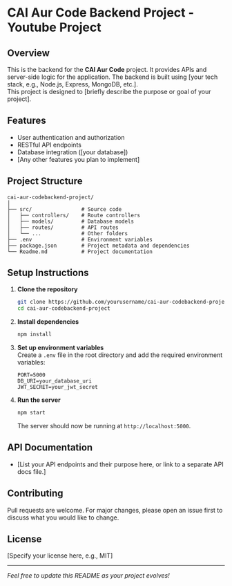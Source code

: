 # CAI Aur Code Backend Project - Youtube Project

## Overview

This is the backend for the **CAI Aur Code** project. It provides APIs and server-side logic for the application. The backend is built using [your tech stack, e.g., Node.js, Express, MongoDB, etc.].  
This project is designed to [briefly describe the purpose or goal of your project].

## Features

- User authentication and authorization
- RESTful API endpoints
- Database integration ([your database])
- [Any other features you plan to implement]

## Project Structure

```
cai-aur-codebackend-project/
│
├── src/                # Source code
│   ├── controllers/    # Route controllers
│   ├── models/         # Database models
│   ├── routes/         # API routes
│   └── ...             # Other folders
├── .env                # Environment variables
├── package.json        # Project metadata and dependencies
└── Readme.md           # Project documentation
```

## Setup Instructions

1. **Clone the repository**
   ```sh
   git clone https://github.com/yourusername/cai-aur-codebackend-project.git
   cd cai-aur-codebackend-project
   ```

2. **Install dependencies**
   ```sh
   npm install
   ```

3. **Set up environment variables**  
   Create a `.env` file in the root directory and add the required environment variables:
   ```
   PORT=5000
   DB_URI=your_database_uri
   JWT_SECRET=your_jwt_secret
   ```

4. **Run the server**
   ```sh
   npm start
   ```
   The server should now be running at `http://localhost:5000`.

## API Documentation

- [List your API endpoints and their purpose here, or link to a separate API docs file.]

## Contributing

Pull requests are welcome. For major changes, please open an issue first to discuss what you would like to change.

## License

[Specify your license here, e.g., MIT]

---

*Feel free to update this README as your project evolves!*